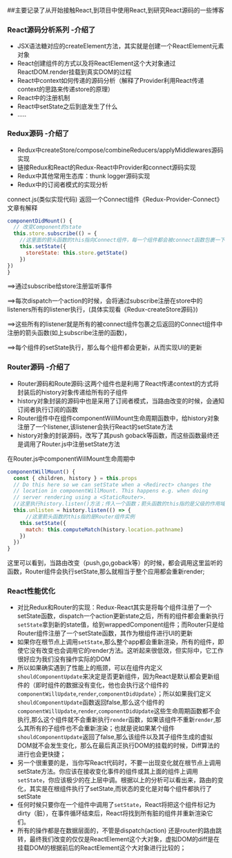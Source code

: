 ##主要记录了从开始接触React,到项目中使用React,到研究React源码的一些博客

### React源码分析系列 -介绍了

- JSX语法糖对应的createElement方法，其实就是创建一个ReactElement元素对象
- React创建组件的方式以及将ReactElement这个大对象通过ReactDOM.render挂载到真实DOM的过程
- React中context如何传递的源码分析（解释了Provider利用React传递context的思路来传递store的原理）
- React中的注册机制
- React中setState之后到底发生了什么
- …..

### Redux源码 -介绍了

- Redux中createStore/compose/combineReducers/applyMiddlewares源码实现
- 链接Redux和React的Redux-React中Provider和connect源码实现
- Redux中其他常用生态库：thunk logger源码实现
- Redux中的订阅者模式的实现分析

connect.js(类似实现代码) 返回一个Connect组件《Redux-Provider-Connect》文章有解释

```javascript
componentDidMount() {
  // 改变Component的state
  this.store.subscribe(() = {
    //这里面的箭头函数的this指向Connect组件，每一个组件都会被connect函数包裹一下，返回Connect组件
    this.setState({
      storeState: this.store.getState()
    })
})
}
```

==>通过subscribe给store注册监听事件

==>每次dispatch一个action的时候，会将通过subscribe注册在store中的listeners所有的listener执行，(具体实现看《Redux-createStore源码》)

==>这些所有的listener就是所有的被connect组件包裹之后返回的Connect组件中注册的箭头函数(如上subscribe注册的函数)，

==>每个组件的setState执行，那么每个组件都会更新，从而实现UI的更新

### Router源码 -介绍了

- Router源码和Route源码:这两个组件也是利用了React传递context的方式将封装后的history对象传递给所有的子组件
- history对象封装的源码中也是采用了订阅者模式，当路由改变的时候，会通知订阅者执行订阅的函数
- Router组件中在组件componentWillMount生命周期函数中，给history对象注册了一个listener,该listener会执行React的setState方法
- history对象的封装源码，改写了其push goback等函数，而这些函数最终还是调用了Router.js中注册setState方法

在Router.js中componentWillMount生命周期中

```javascript
componentWillMount() {
  const { children, history } = this.props
  // Do this here so we can setState when a <Redirect> changes the
  // location in componentWillMount. This happens e.g. when doing
  // server rendering using a <StaticRouter>.
  //这里执行history.listen()方法；传入一个函数；箭头函数的this指的是父级的作用域中的this值；
  this.unlisten = history.listen(() => {
      //这里箭头函数的this指的是Router组件实例
    this.setState({
      match: this.computeMatch(history.location.pathname)
    })
  })
}
```

这里可以看到，当路由改变（push,go,goback等）的时候，都会调用这里监听的函数，Router组件会执行setState,那么就相当于整个应用都会重新render;

### React性能优化

* 对比Redux和Router的实现：Redux-React其实是将每个组件注册了一个setState函数，dispatch一个action更新state之后，所有的组件都会重新执行`setState`拿到新的state值，给到wrappedComponent组件；而Router只是给Router组件注册了一个setState函数，其作为根组件进行UI的更新
* 如果你在根节点上调用`setState`,那么整个app都会重新渲染，所有的组件，即使它没有改变也会调用它的render方法。这听起来很低效，但实际中，它工作很好应为我们没有操作实际的DOM
* 所以如果确实遇到了性能上的瓶颈，可以在组件内定义`shouldComponentUpdate`来决定是否更新组件，因为React是默认都会更新组件的（即时组件的数据没有变化，他也会执行这个组件的`componentWillUpdate`,`render`,`componentDidUpdate`）；所以如果我们定义`shouldComponentUpdate`函数返回false,那么这个组件的`componentWillUpdate`,`render`,`componentDidUpdate`这些生命周期函数都不会执行,那么这个组件就不会重新执行`render`函数，如果该组件不重新`render`,那么其所有的子组件也不会重新渲染；也就是说如果某个组件`shouldComponentUpdate`返回了false,那么该组件以及其子组件生成的虚拟DOM就不会发生变化，那么在最后真正执行DOM的挂载的时候，Diff算法的进行也会更快捷；
* 另一个很重要的是，当你写React代码时，不要一出现变化就在根节点上调用setState方法。你应该在接收变化事件的组件或其上面的组件上调用`setState`，你应该极少的在上层中调。根据以上的分析可以看出来，路由的变化，其实是在根组件执行了setState,而状态的变化是对每个组件都执行了setState
* 任何时候只要你在一个组件中调用了`setState`，React将把这个组件标记为dirty（脏），在事件循环结束后，React将找到所有脏的组件并重新渲染它们。
* 所有的操作都是在数据层面的，不管是dispatch(action) 还是router的路由跳转，最终我们改变的仅仅是ReactElement这个大对象，虚拟DOM的diff是在挂载DOM的根据前后的ReactElement这个大对象进行比较的；
